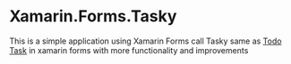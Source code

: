 # Xamarin.Forms.Tasky
This is a simple application using Xamarin Forms call Tasky same as <a href="https://docs.microsoft.com/en-us/xamarin/xamarin-forms/app-fundamentals/databases">Todo Task</a> in xamarin forms with more functionality and improvements
